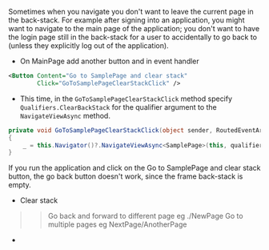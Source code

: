 Sometimes when you navigate you don't want to leave the current page in the back-stack. For example after signing into an application, you might want to navigate to the main page of the application; you don't want to have the login page still in the back-stack for a user to accidentally to go back to (unless they explicitly log out of the application). 

- On MainPage add another button and in event handler

```xml
<Button Content="Go to SamplePage and clear stack"
        Click="GoToSamplePageClearStackClick" />
```

- This time, in the `GoToSamplePageClearStackClick` method specify `Qualifiers.ClearBackStack` for the qualifier argument to the `NavigateViewAsync` method.

```csharp
private void GoToSamplePageClearStackClick(object sender, RoutedEventArgs e)
{
    _ = this.Navigator()?.NavigateViewAsync<SamplePage>(this, qualifier:Qualifiers.ClearBackStack);
}
```

If you run the application and click on the Go to SamplePage and clear stack button, the go back button doesn't work, since the frame back-stack is empty.


- Clear stack



>> Go back and forward to different page eg ./NewPage
>> Go to multiple pages eg NextPage/AnotherPage





- 